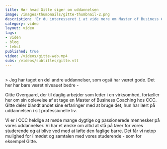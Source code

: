 ```yaml
---
title: Hør hvad Gitte siger om uddannelsen
image: /images/thumbnails/gitte-thumbnail-2.png
description: 'Er du interesseret i at vide mere om Master of Business Coaching, kan denne film give et lille indblik i, hvad uddannelsen indebærer og hvad udbyttet kan være.'
category: video
layout: video
tags:
- viden
- blog
- tekst
published: true
video: /videos/gitte-web.mp4
subs: /videos/subtitles/gitte.vtt
---
```

<br>
> Jeg har taget en del andre uddannelser, som også har været gode. Det her har bare været niveauet bedre -

Gitte Overgaard, der til daglig arbejder som leder i en virksomhed, fortæller her om sin oplevelse af at tage en Master of Business Coaching hos CCC. Gitte deler blandt andet sine erfaringer med at bruge det, hun har lært på uddannelsen i sit professionelle liv.

Vi er i CCC heldige at møde mange dygtige og passionerede mennesker på vores uddannelser. Vi har et ønske om altid at stå på tæer for vores studerende og at blive ved med at løfte den faglige barre. Det får vi netop mulighed for i mødet og samtalen med vores studerende - som for eksempel Gitte.